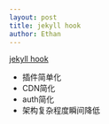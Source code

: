 ```yaml
---
layout: post
title: jekyll hook
author: Ethan
---
```


[jekyll hook](https://github.com/developmentseed/jekyll-hook/blob/master/readme.md)

- 插件简单化
- CDN简化
- auth简化
- 架构复杂程度瞬间降低


